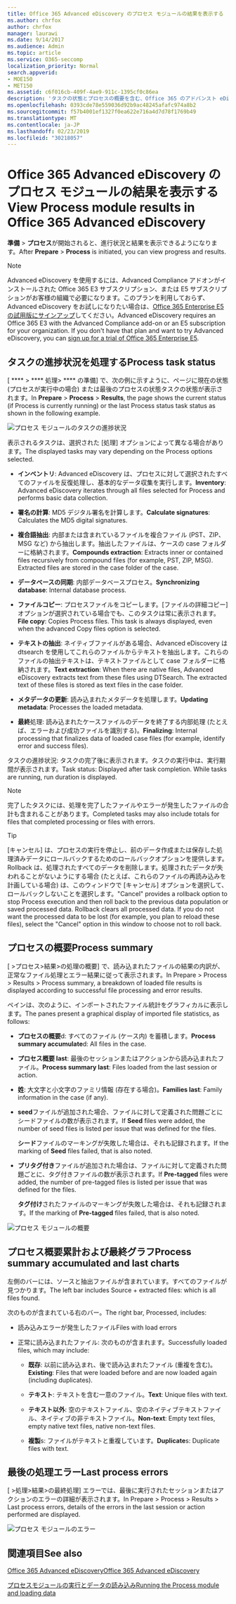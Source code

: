 ```yaml
---
title: Office 365 Advanced eDiscovery のプロセス モジュールの結果を表示する
ms.author: chrfox
author: chrfox
manager: laurawi
ms.date: 9/14/2017
ms.audience: Admin
ms.topic: article
ms.service: O365-seccomp
localization_priority: Normal
search.appverid:
- MOE150
- MET150
ms.assetid: c6f016cb-409f-4ae9-911c-1395cf0c86ea
description: 'タスクの状態とプロセスの概要を含む、Office 365 のアドバンスト eDiscovery でのプロセスモジュールの実行結果を確認する方法について説明します。  '
ms.openlocfilehash: 0393cde78e559036d92b9ac48245afafc974a8b2
ms.sourcegitcommit: f57b4001ef1327f0ea622e716a4d7d78f1769b49
ms.translationtype: MT
ms.contentlocale: ja-JP
ms.lasthandoff: 02/23/2019
ms.locfileid: "30218057"
---
```

# <a name="view-process-module-results-in-office-365-advanced-ediscovery"></a><span data-ttu-id="a25e8-103">Office 365 Advanced eDiscovery のプロセス モジュールの結果を表示する</span><span class="sxs-lookup"><span data-stu-id="a25e8-103">View Process module results in Office 365 Advanced eDiscovery</span></span>

<span data-ttu-id="a25e8-104">**準備** \> **プロセス**が開始されると、進行状況と結果を表示できるようになります。</span><span class="sxs-lookup"><span data-stu-id="a25e8-104">After **Prepare** \> **Process** is initiated, you can view progress and results.</span></span> 
  
> [!NOTE]
> <span data-ttu-id="a25e8-p101">Advanced eDiscovery を使用するには、Advanced Compliance アドオンがインストールされた Office 365 E3 サブスクリプション、または E5 サブスクリプションがお客様の組織で必要になります。このプランを利用しておらず、Advanced eDiscovery をお試しになりたい場合は、[Office 365 Enterprise E5 の試用版にサインアップ](https://go.microsoft.com/fwlink/p/?LinkID=698279)してください。</span><span class="sxs-lookup"><span data-stu-id="a25e8-p101">Advanced eDiscovery requires an Office 365 E3 with the Advanced Compliance add-on or an E5 subscription for your organization. If you don't have that plan and want to try Advanced eDiscovery, you can [sign up for a trial of Office 365 Enterprise E5](https://go.microsoft.com/fwlink/p/?LinkID=698279).</span></span> 
  
## <a name="process-task-status"></a><span data-ttu-id="a25e8-107">タスクの進捗状況を処理する</span><span class="sxs-lookup"><span data-stu-id="a25e8-107">Process task status</span></span>

<span data-ttu-id="a25e8-108">[ \*\*\*\* \> \*\*\*\* 処理\> \*\*\*\* の準備] で、次の例に示すように、ページに現在の状態 (プロセスが実行中の場合) または最後のプロセスの状態タスクの状態が表示されます。</span><span class="sxs-lookup"><span data-stu-id="a25e8-108">In **Prepare** \> **Process** \> **Results**, the page shows the current status (if Process is currently running) or the last Process status task status as shown in the following example.</span></span>
  
![プロセス モジュールのタスクの進捗状況](media/9430f9e7-a4dd-47c7-ac2e-2c6a60fc948b.png)
  
<span data-ttu-id="a25e8-110">表示されるタスクは、選択された [処理] オプションによって異なる場合があります。</span><span class="sxs-lookup"><span data-stu-id="a25e8-110">The displayed tasks may vary depending on the Process options selected.</span></span> 
  
- <span data-ttu-id="a25e8-111">**インベントリ**: Advanced eDiscovery は、プロセスに対して選択されたすべてのファイルを反復処理し、基本的なデータ収集を実行します。</span><span class="sxs-lookup"><span data-stu-id="a25e8-111">**Inventory**: Advanced eDiscovery iterates through all files selected for Process and performs basic data collection.</span></span>
    
- <span data-ttu-id="a25e8-112">**署名の計算**: MD5 デジタル署名を計算します。</span><span class="sxs-lookup"><span data-stu-id="a25e8-112">**Calculate signatures**: Calculates the MD5 digital signatures.</span></span>
    
- <span data-ttu-id="a25e8-p102">**複合語抽出**: 内部または含まれているファイルを複合ファイル (PST、ZIP、MSG など) から抽出します。抽出したファイルは、ケースの case フォルダーに格納されます。</span><span class="sxs-lookup"><span data-stu-id="a25e8-p102">**Compounds extraction**: Extracts inner or contained files recursively from compound files (for example, PST, ZIP, MSG). Extracted files are stored in the case folder of the case.</span></span>
    
- <span data-ttu-id="a25e8-115">**データベースの同期**: 内部データベースプロセス。</span><span class="sxs-lookup"><span data-stu-id="a25e8-115">**Synchronizing database**: Internal database process.</span></span>
    
- <span data-ttu-id="a25e8-p103">**ファイルコピー**: プロセスファイルをコピーします。[ファイルの詳細コピー] オプションが選択されている場合でも、このタスクは常に表示されます。</span><span class="sxs-lookup"><span data-stu-id="a25e8-p103">**File copy**: Copies Process files. This task is always displayed, even when the advanced Copy files option is selected.</span></span>
    
- <span data-ttu-id="a25e8-p104">**テキストの抽出**: ネイティブファイルがある場合、Advanced eDiscovery は dtsearch を使用してこれらのファイルからテキストを抽出します。これらのファイルの抽出テキストは、テキストファイルとして case フォルダーに格納されます。</span><span class="sxs-lookup"><span data-stu-id="a25e8-p104">**Text extraction**: When there are native files, Advanced eDiscovery extracts text from these files using DTSearch. The extracted text of these files is stored as text files in the case folder.</span></span>
    
- <span data-ttu-id="a25e8-120">**メタデータの更新**: 読み込まれたメタデータを処理します。</span><span class="sxs-lookup"><span data-stu-id="a25e8-120">**Updating metadata**: Processes the loaded metadata.</span></span> 
    
- <span data-ttu-id="a25e8-121">**最終**処理: 読み込まれたケースファイルのデータを終了する内部処理 (たとえば、エラーおよび成功ファイルを識別する)。</span><span class="sxs-lookup"><span data-stu-id="a25e8-121">**Finalizing**: Internal processing that finalizes data of loaded case files (for example, identify error and success files).</span></span> 
    
<span data-ttu-id="a25e8-p105">タスクの進捗状況: タスクの完了後に表示されます。タスクの実行中は、実行期間が表示されます。</span><span class="sxs-lookup"><span data-stu-id="a25e8-p105">Task status: Displayed after task completion. While tasks are running, run duration is displayed.</span></span>
  
> [!NOTE]
> <span data-ttu-id="a25e8-124">完了したタスクには、処理を完了したファイルやエラーが発生したファイルの合計も含まれることがあります。</span><span class="sxs-lookup"><span data-stu-id="a25e8-124">Completed tasks may also include totals for files that completed processing or files with errors.</span></span> 
  
> [!TIP]
> <span data-ttu-id="a25e8-p106">[キャンセル] は、プロセスの実行を停止し、前のデータ作成または保存した処理済みデータにロールバックするためのロールバックオプションを提供します。Rollback は、処理されたすべてのデータを削除します。処理されたデータが失われることがないようにする場合 (たとえば、これらのファイルの再読み込みを計画している場合) は、このウィンドウで [キャンセル] オプションを選択して、ロールバックしないことを選択します。</span><span class="sxs-lookup"><span data-stu-id="a25e8-p106">"Cancel" provides a rollback option to stop Process execution and then roll back to the previous data population or saved processed data. Rollback clears all processed data. If you do not want the processed data to be lost (for example, you plan to reload these files), select the "Cancel" option in this window to choose not to roll back.</span></span> 
  
## <a name="process-summary"></a><span data-ttu-id="a25e8-128">プロセスの概要</span><span class="sxs-lookup"><span data-stu-id="a25e8-128">Process summary</span></span>

<span data-ttu-id="a25e8-129">[ \>プロセス\>結果\>の処理の概要] で、読み込まれたファイルの結果の内訳が、正常なファイル処理とエラー結果に従って表示されます。</span><span class="sxs-lookup"><span data-stu-id="a25e8-129">In Prepare \> Process \> Results \> Process summary, a breakdown of loaded file results is displayed according to successful file processing and error results.</span></span>
  
<span data-ttu-id="a25e8-130">ペインは、次のように、インポートされたファイル統計をグラフィカルに表示します。</span><span class="sxs-lookup"><span data-stu-id="a25e8-130">The panes present a graphical display of imported file statistics, as follows:</span></span>
  
- <span data-ttu-id="a25e8-131">**プロセスの概要**d: すべてのファイル (ケース内) を蓄積します。</span><span class="sxs-lookup"><span data-stu-id="a25e8-131">**Process summary accumulate**d: All files in the case.</span></span>
    
- <span data-ttu-id="a25e8-132">**プロセス概要 last**: 最後のセッションまたはアクションから読み込まれたファイル。</span><span class="sxs-lookup"><span data-stu-id="a25e8-132">**Process summary last**: Files loaded from the last session or action.</span></span> 
    
- <span data-ttu-id="a25e8-133">**姓**: 大文字と小文字のファミリ情報 (存在する場合)。</span><span class="sxs-lookup"><span data-stu-id="a25e8-133">**Families last**: Family information in the case (if any).</span></span>
    
- <span data-ttu-id="a25e8-134">**seed**ファイルが追加された場合、ファイルに対して定義された問題ごとにシードファイルの数が表示されます。</span><span class="sxs-lookup"><span data-stu-id="a25e8-134">If **Seed** files were added, the number of seed files is listed per issue that was defined for the files.</span></span> 
    
    <span data-ttu-id="a25e8-135">**シード**ファイルのマーキングが失敗した場合は、それも記録されます。</span><span class="sxs-lookup"><span data-stu-id="a25e8-135">If the marking of **Seed** files failed, that is also noted.</span></span> 
    
- <span data-ttu-id="a25e8-136">**プリタグ付き**ファイルが追加された場合は、ファイルに対して定義された問題ごとに、タグ付きファイルの数が表示されます。</span><span class="sxs-lookup"><span data-stu-id="a25e8-136">If **Pre-tagged** files were added, the number of pre-tagged files is listed per issue that was defined for the files.</span></span> 
    
    <span data-ttu-id="a25e8-137">**タグ付け**されたファイルのマーキングが失敗した場合は、それも記録されます。</span><span class="sxs-lookup"><span data-stu-id="a25e8-137">If the marking of **Pre-tagged** files failed, that is also noted.</span></span> 
    
![プロセス モジュールの概要](media/2086a691-9e3d-4117-beb2-a5c3a9a4cc94.png)
  
## <a name="process-summary-accumulated-and-last-charts"></a><span data-ttu-id="a25e8-139">プロセス概要累計および最終グラフ</span><span class="sxs-lookup"><span data-stu-id="a25e8-139">Process summary accumulated and last charts</span></span>

<span data-ttu-id="a25e8-140">左側のバーには、ソースと抽出ファイルが含まれています。すべてのファイルが見つかります。</span><span class="sxs-lookup"><span data-stu-id="a25e8-140">The left bar includes Source + extracted files: which is all files found.</span></span> 
  
<span data-ttu-id="a25e8-141">次のものが含まれている右のバー。</span><span class="sxs-lookup"><span data-stu-id="a25e8-141">The right bar, Processed, includes:</span></span>
  
- <span data-ttu-id="a25e8-142">読み込みエラーが発生したファイル</span><span class="sxs-lookup"><span data-stu-id="a25e8-142">Files with load errors</span></span>
    
- <span data-ttu-id="a25e8-143">正常に読み込まれたファイル: 次のものが含まれます。</span><span class="sxs-lookup"><span data-stu-id="a25e8-143">Successfully loaded files, which may include:</span></span> 
    
  - <span data-ttu-id="a25e8-144">**既存**: 以前に読み込まれ、後で読み込まれたファイル (重複を含む)。</span><span class="sxs-lookup"><span data-stu-id="a25e8-144">**Existing**: Files that were loaded before and are now loaded again (including duplicates).</span></span>
    
  - <span data-ttu-id="a25e8-145">**テキスト**: テキストを含む一意のファイル。</span><span class="sxs-lookup"><span data-stu-id="a25e8-145">**Text**: Unique files with text.</span></span>
    
  - <span data-ttu-id="a25e8-146">**テキスト以外**: 空のテキストファイル、空のネイティブテキストファイル、ネイティブの非テキストファイル。</span><span class="sxs-lookup"><span data-stu-id="a25e8-146">**Non-text**: Empty text files, empty native text files, native non-text files.</span></span> 
    
  - <span data-ttu-id="a25e8-147">**複製**s: ファイルがテキストと重複しています。</span><span class="sxs-lookup"><span data-stu-id="a25e8-147">**Duplicate**s: Duplicate files with text.</span></span>
    
## <a name="last-process-errors"></a><span data-ttu-id="a25e8-148">最後の処理エラー</span><span class="sxs-lookup"><span data-stu-id="a25e8-148">Last process errors</span></span>

<span data-ttu-id="a25e8-149">[ \>処理\>結果\>の最終処理] エラーでは、最後に実行されたセッションまたはアクションのエラーの詳細が表示されます。</span><span class="sxs-lookup"><span data-stu-id="a25e8-149">In Prepare \> Process \> Results \> Last process errors, details of the errors in the last session or action performed are displayed.</span></span>
  
![プロセス モジュールのエラー](media/4771d0f4-4217-445a-9ba4-8b6541c5ad09.png)
  
## <a name="see-also"></a><span data-ttu-id="a25e8-151">関連項目</span><span class="sxs-lookup"><span data-stu-id="a25e8-151">See also</span></span>

[<span data-ttu-id="a25e8-152">Office 365 Advanced eDiscovery</span><span class="sxs-lookup"><span data-stu-id="a25e8-152">Office 365 Advanced eDiscovery</span></span>](office-365-advanced-ediscovery.md)
  
[<span data-ttu-id="a25e8-153">プロセスモジュールの実行とデータの読み込み</span><span class="sxs-lookup"><span data-stu-id="a25e8-153">Running the Process module and loading data</span></span>](run-the-process-module-and-load-data-in-advanced-ediscovery.md)

